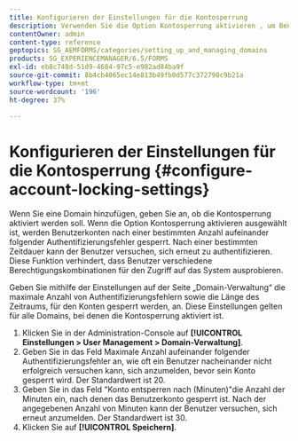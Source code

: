 ```yaml
---
title: Konfigurieren der Einstellungen für die Kontosperrung
description: Verwenden Sie die Option Kontosperrung aktivieren , um Benutzerkonten nach einer bestimmten Anzahl aufeinander folgender Authentifizierungsfehler zu sperren.
contentOwner: admin
content-type: reference
geptopics: SG_AEMFORMS/categories/setting_up_and_managing_domains
products: SG_EXPERIENCEMANAGER/6.5/FORMS
exl-id: eb8c748d-51d9-4684-97c5-e982ad84ba9f
source-git-commit: 8b4cb4065ec14e813b49fb0d577c372790c9b21a
workflow-type: tm+mt
source-wordcount: '196'
ht-degree: 37%

---
```


# Konfigurieren der Einstellungen für die Kontosperrung {#configure-account-locking-settings}

Wenn Sie eine Domain hinzufügen, geben Sie an, ob die Kontosperrung aktiviert werden soll. Wenn die Option Kontosperrung aktivieren ausgewählt ist, werden Benutzerkonten nach einer bestimmten Anzahl aufeinander folgender Authentifizierungsfehler gesperrt. Nach einer bestimmten Zeitdauer kann der Benutzer versuchen, sich erneut zu authentifizieren. Diese Funktion verhindert, dass Benutzer verschiedene Berechtigungskombinationen für den Zugriff auf das System ausprobieren.

Geben Sie mithilfe der Einstellungen auf der Seite „Domain-Verwaltung“ die maximale Anzahl von Authentifizierungsfehlern sowie die Länge des Zeitraums, für den Konten gesperrt werden, an. Diese Einstellungen gelten für alle Domains, bei denen die Kontosperrung aktiviert ist.

1. Klicken Sie in der Administration-Console auf **[!UICONTROL Einstellungen > User Management > Domain-Verwaltung]**.
1. Geben Sie in das Feld Maximale Anzahl aufeinander folgender Authentifizierungsfehler an, wie oft ein Benutzer nacheinander nicht erfolgreich versuchen kann, sich anzumelden, bevor sein Konto gesperrt wird. Der Standardwert ist 20.
1. Geben Sie in das Feld &quot;Konto entsperren nach (Minuten)&quot;die Anzahl der Minuten ein, nach denen das Benutzerkonto gesperrt ist. Nach der angegebenen Anzahl von Minuten kann der Benutzer versuchen, sich erneut anzumelden. Der Standardwert ist 30.
1. Klicken Sie auf **[!UICONTROL Speichern]**.
